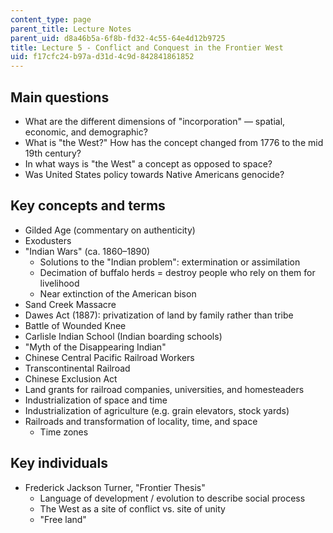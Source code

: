 ```yaml
---
content_type: page
parent_title: Lecture Notes
parent_uid: d8a46b5a-6f8b-fd32-4c55-64e4d12b9725
title: Lecture 5 - Conflict and Conquest in the Frontier West
uid: f17cfc24-b97a-d31d-4c9d-842841861852
---
```


Main questions
--------------

*   What are the different dimensions of "incorporation" — spatial, economic, and demographic?
*   What is "the West?" How has the concept changed from 1776 to the mid 19th century?
*   In what ways is "the West" a concept as opposed to space?
*   Was United States policy towards Native Americans genocide?

Key concepts and terms
----------------------

*   Gilded Age (commentary on authenticity)
*   Exodusters
*   "Indian Wars" (ca. 1860–1890)  
    *   Solutions to the "Indian problem": extermination or assimilation
    *   Decimation of buffalo herds = destroy people who rely on them for livelihood
    *   Near extinction of the American bison
*   Sand Creek Massacre
*   Dawes Act (1887): privatization of land by family rather than tribe
*   Battle of Wounded Knee
*   Carlisle Indian School (Indian boarding schools)
*   "Myth of the Disappearing Indian"
*   Chinese Central Pacific Railroad Workers
*   Transcontinental Railroad
*   Chinese Exclusion Act
*   Land grants for railroad companies, universities, and homesteaders
*   Industrialization of space and time
*   Industrialization of agriculture (e.g. grain elevators, stock yards)
*   Railroads and transformation of locality, time, and space  
    *   Time zones

Key individuals
---------------

*   Frederick Jackson Turner, "Frontier Thesis"  
    *   Language of development / evolution to describe social process
    *   The West as a site of conflict vs. site of unity
    *   "Free land"
